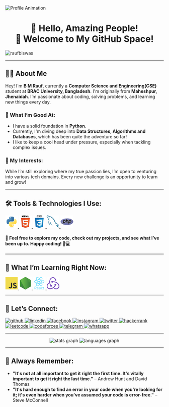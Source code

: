 <!--
**raufbiswas/raufbiswas** is a ✨ _special_ ✨ repository because its `README.md` (this file) appears on your GitHub profile.
-->
<div>
  <img height="300" width="533.23572474" src="https://github.com/raufbiswas/raufbiswas/blob/main/photo.png?raw=true" alt="Profile Animation" />
</div>

<div align="center">
  <h1 align="center">👋 Hello, Amazing People!<br>👋 Welcome to My GitHub Space!</h1>
  <p align="left">
    <img src="https://komarev.com/ghpvc/?username=raufbiswas&label=Profile%20views&color=0e75b6&style=flat" alt="raufbiswas" />
  </p>
</div>

---

## 🧑‍💻 About Me

Hey! I'm **B M Rauf**, currently a **Computer Science and Engineering(CSE)** student at **BRAC University, Bangladesh**. I'm originally from **Maheshpur, Jhenaidah**. I’m passionate about coding, solving problems, and learning new things every day.

### 🔧 What I’m Good At:
- I have a solid foundation in **Python**.
- Currently, I'm diving deep into **Data Structures, Algorithms and Databases**, which has been quite the adventure so far!
- I like to keep a cool head under pressure, especially when tackling complex issues.

### 🌟 My Interests:
While I’m still exploring where my true passion lies, I’m open to venturing into various tech domains. Every new challenge is an opportunity to learn and grow!

---

## 🛠️ Tools & Technologies I Use:

<p align="left">
  <a href="https://www.python.org" target="_blank" rel="noreferrer">
    <img src="https://raw.githubusercontent.com/devicons/devicon/master/icons/python/python-original.svg" alt="python" width="40" height="40"/>
  </a>
  <a href="https://www.w3.org/html/" target="_blank" rel="noreferrer">
    <img src="https://raw.githubusercontent.com/devicons/devicon/master/icons/html5/html5-original-wordmark.svg" alt="html5" width="40" height="40"/>
  </a>
  <a href="https://www.w3schools.com/css/" target="_blank" rel="noreferrer">
    <img src="https://raw.githubusercontent.com/devicons/devicon/master/icons/css3/css3-original-wordmark.svg" alt="css3" width="40" height="40"/>
  </a>
  <a href="https://www.mysql.com/" target="_blank" rel="noreferrer">
    <img src="https://raw.githubusercontent.com/devicons/devicon/master/icons/mysql/mysql-original.svg" alt="mysql" width="40" height="40"/>
  </a>
  <a href="https://www.php.net" target="_blank" rel="noreferrer">
    <img src="https://raw.githubusercontent.com/devicons/devicon/master/icons/php/php-original.svg" alt="php" width="40" height="40"/>
  </a>
</p>

<h4 align="left">🚀 Feel free to explore my code, check out my projects, and see what I’ve been up to. Happy coding! 🚀💻</h4>

---

## 🌱 What I’m Learning Right Now:

<p align="left">
  <a href="https://developer.mozilla.org/en-US/docs/Web/JavaScript" target="_blank" rel="noreferrer">
    <img src="https://raw.githubusercontent.com/devicons/devicon/master/icons/javascript/javascript-original.svg" alt="javascript" width="40" height="40"/>
  </a>
  <a href="https://nodejs.org/" target="_blank" rel="noreferrer">
    <img src="https://raw.githubusercontent.com/devicons/devicon/master/icons/nodejs/nodejs-original.svg" alt="nodejs" width="40" height="40"/>
  </a>
  <a href="https://reactjs.org/" target="_blank" rel="noreferrer">
    <img src="https://raw.githubusercontent.com/devicons/devicon/master/icons/react/react-original-wordmark.svg" alt="react" width="40" height="40"/>
  </a>
  <a href="https://redux.js.org" target="_blank" rel="noreferrer">
    <img src="https://raw.githubusercontent.com/devicons/devicon/master/icons/redux/redux-original.svg" alt="redux" width="40" height="40"/>
  </a>
</p>

---

## 💬 Let’s Connect:

<p align="left">
  <a href="https://github.com/raufbiswas" target="_blank" rel="noreferrer">
    <img src="https://cdn.jsdelivr.net/npm/simple-icons@3.0.1/icons/github.svg" alt="github" height="40"/>
  </a>
  <a href="https://www.linkedin.com/in/raufbiswas/" target="_blank" rel="noreferrer">
    <img src="https://cdn.jsdelivr.net/npm/simple-icons@3.0.1/icons/linkedin.svg" alt="linkedin" height="40"/>
  </a>
  <a href="https://www.facebook.com/raufbiswas" target="_blank" rel="noreferrer">
    <img src="https://cdn.jsdelivr.net/npm/simple-icons@3.0.1/icons/facebook.svg" alt="facebook" height="40"/>
  </a>
  <a href="https://www.instagram.com/raufbiswas/" target="_blank" rel="noreferrer">
    <img src="https://cdn.jsdelivr.net/npm/simple-icons@3.0.1/icons/instagram.svg" alt="instagram" height="40"/>
  </a>
  <a href="https://twitter.com/raufbiswas" target="_blank" rel="noreferrer">
    <img src="https://cdn.jsdelivr.net/npm/simple-icons@3.0.1/icons/twitter.svg" alt="twitter" height="40"/>
  </a>
  <a href="https://www.hackerrank.com/profile/raufbiswas" target="_blank" rel="noreferrer">
    <img src="https://cdn.jsdelivr.net/npm/simple-icons@3.0.1/icons/hackerrank.svg" alt="hackerrank" height="40"/>
  </a>
  <a href="https://leetcode.com/raufbiswas/" target="_blank" rel="noreferrer">
    <img src="https://cdn.jsdelivr.net/npm/simple-icons@3.0.1/icons/leetcode.svg" alt="leetcode" height="40"/>
  </a>
  <a href="https://codeforces.com/profile/bmrauf" target="_blank" rel="noreferrer">
    <img src="https://cdn.jsdelivr.net/npm/simple-icons@3.0.1/icons/codeforces.svg" alt="codeforces" height="40"/>
  </a>
  <a href="https://t.me/raufbiswas" target="_blank" rel="noreferrer">
    <img src="https://cdn.jsdelivr.net/npm/simple-icons@3.0.1/icons/telegram.svg" alt="telegram" height="40"/>
  </a>
  <a href="https://wa.link/b6gwse" target="_blank" rel="noreferrer">
    <img src="https://cdn.jsdelivr.net/npm/simple-icons@3.0.1/icons/whatsapp.svg" alt="whatsapp" height="40"/>
  </a>
</p>

---

<div align="center">
  <img src="https://github-readme-stats.vercel.app/api?username=raufbiswas&hide_title=false&hide_rank=false&show_icons=true&include_all_commits=true&count_private=true&disable_animations=false&theme=dark&locale=en&hide_border=false" height="160" alt="stats graph" />
  <img src="https://github-readme-stats.vercel.app/api/top-langs?username=raufbiswas&locale=en&hide_title=false&layout=compact&card_width=320&langs_count=10&theme=dark&hide_border=false" height="160" alt="languages graph" />
</div>

---

## 📝 Always Remember:

- **"It's not at all important to get it right the first time. It's vitally important to get it right the last time."** – Andrew Hunt and David Thomas
- **"It's hard enough to find an error in your code when you're looking for it; it's even harder when you've assumed your code is error-free."** – Steve McConnell